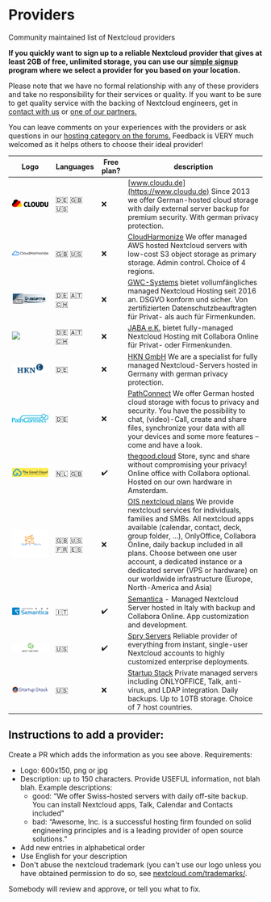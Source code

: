 # Providers
Community maintained list of Nextcloud providers

**If you quickly want to sign up to a reliable Nextcloud provider that gives at least 2GB of free, unlimited storage, you can use our [simple signup](https://nextcloud.com/signup/) program where we select a provider for you based on your location.**

Please note that we have no formal relationship with any of these providers and take no responsibility for their services or quality. If you want to be sure to get quality service with the backing of Nextcloud engineers, get in [contact with us](https://nextcloud.com/enterprise/buy/) or [one of our partners.](https://nextcloud.com/partners/)

You can leave comments on your experiences with the providers or ask questions in our [hosting category on the forums.](https://help.nextcloud.com/c/hosting) Feedback is VERY much welcomed as it helps others to choose their ideal provider!

| Logo          | Languages     | Free plan? | description   |
| ------------- | ------------- | -- |------------- |
| ![](https://github.com/nextcloud/providers/raw/master/logos/www.cloudu.de.png) | :de: :gb: :us: | ❌ | [www.cloudu.de](https://www.cloudu.de) Since 2013 we offer German-hosted cloud storage with daily external server backup for premium security. With german privacy protection. |
| ![](https://github.com/nextcloud/providers/raw/master/logos/cloudharmonize.png) | :uk: :us:| ❌ | [CloudHarmonize](https://cloudharmonize.com) We offer managed AWS hosted Nextcloud servers with low-cost S3 object storage as primary storage. Admin control. Choice of 4 regions. |
| ![](https://github.com/nextcloud/providers/raw/master/logos/gwc_systems.png) | :de: :austria: :switzerland: | ❌ | [GWC-Systems](https://gwc-systems.de) bietet vollumfängliches managed Nextcloud Hosting seit 2016 an. DSGVO konform und sicher. Von zertifizierten Datenschutzbeauftragten für Privat- als auch für Firmenkunden.  |
| ![](https://user-images.githubusercontent.com/9932751/77157559-e572b400-6aa1-11ea-99de-ed0e5b8210ac.jpg) | :de: :austria: :switzerland: | ❌ | [JABA e.K.](https://www.jaba.hosting/nextcloud/) bietet fully-managed Nextcloud Hosting mit Collabora Online für Privat- oder Firmenkunden. |
| ![](https://github.com/nextcloud/providers/raw/master/logos/hkn.jpg) | :de: | ❌ | [HKN GmbH](https://www.hkn.de/nextcloud-server.php) We are a specialist for fully managed Nextcloud-Servers hosted in Germany with german privacy protection. |
| ![](https://github.com/moritz76/PathConnect/blob/master/PathConnectLogo.png) | :de: | ❌ | [PathConnect](https://pathconnect.de) We offer German hosted cloud storage with focus to privacy and security. You have the possibility to chat, (video)-Call, create and share files, synchronize your data with all your devices and some more features – come and have a look.|
|  ![](https://raw.githubusercontent.com/nextcloud/providers/master/logos/thegoodcloud.png) | :netherlands: :uk: | ✔️ | [thegood.cloud](https://thegood.cloud) Store, sync and share without compromising your privacy! Online office with Collabora optional. Hosted on our own hardware in Amsterdam. |
| ![](https://raw.githubusercontent.com/nextcloud/providers/master/logos/OpenITStore.png) | :gb: :us: :fr: :es: | ❌ | [OIS nextcloud plans](https://openitstore.com/nextcloud/) We provide nextcloud services for individuals, families and SMBs. All nextcloud apps available (calendar, contact, deck, group folder, ...), OnlyOffice, Collabora Online, daily backup included in all plans. Choose between one user account, a dedicated instance or a dedicated server (VPS or hardware) on our worldwide infrastructure (Europe, North-America and Asia) |
| ![](https://github.com/nextcloud/providers/raw/master/logos/semantica.png) | :it: | ✔️ | [Semantica](https://www.s7a.it/products_cloudsystem) - Managed Nextcloud Server hosted in Italy with backup and Collabora Online. App customization and development. |
| ![](https://github.com/nextcloud/providers/raw/master/logos/spryservers.png) | :us: | ✔️ |[Spry Servers](https:/www.spryservers.net/nextcloud) Reliable provider of everything from instant, single-user Nextcloud accounts to highly customized enterprise deployments. |
| ![](https://github.com/nextcloud/providers/raw/master/logos/startupstack.png) | :us: | ❌ | [Startup Stack](https://startupstack.tech) Private managed servers including ONLYOFFICE, Talk, anti-virus, and LDAP integration. Daily backups. Up to 10TB storage. Choice of 7 host countries. |


## Instructions to add a provider:
Create a PR which adds the information as you see above. Requirements:
* Logo: 600x150, png or jpg
* Description: up to 150 characters. Provide USEFUL information, not blah blah. Example descriptions:
    * good: “We offer Swiss-hosted servers with daily off-site backup. You can install Nextcloud apps, Talk, Calendar and Contacts included"
    * bad: “Awesome, Inc. is a successful hosting firm founded on solid engineering principles and is a leading provider of open source solutions.”
* Add new entries in alphabetical order
* Use English for your description
* Don't abuse the nextcloud trademark (you can't use our logo unless you have obtained permission to do so, see [nextcloud.com/trademarks/](https://nextcloud.com/trademarks/).

Somebody will review and approve, or tell you what to fix.
